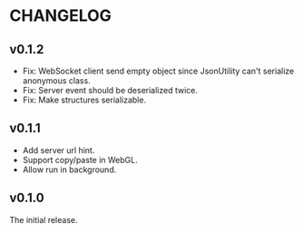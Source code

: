# CHANGELOG

## v0.1.2

- Fix: WebSocket client send empty object since JsonUtility can't serialize anonymous class.
- Fix: Server event should be deserialized twice.
- Fix: Make structures serializable.

## v0.1.1

- Add server url hint.
- Support copy/paste in WebGL.
- Allow run in background.

## v0.1.0

The initial release.
